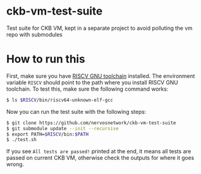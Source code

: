 # ckb-vm-test-suite
Test suite for CKB VM, kept in a separate project to avoid polluting the vm repo with submodules

# How to run this

First, make sure you have [RISCV GNU toolchain](https://github.com/riscv/riscv-gnu-toolchain) installed. The environment variable `RISCV` should point to the path where you install RISCV GNU toolchain. To test this, make sure the following command works:

```bash
$ ls $RISCV/bin/riscv64-unknown-elf-gcc
```

Now you can run the test suite with the following steps:

```bash
$ git clone https://github.com/nervosnetwork/ckb-vm-test-suite
$ git submodule update --init --recursive
$ export PATH=$RISCV/bin:$PATH
$ ./test.sh
```

If you see `All tests are passed!` printed at the end, it means all tests are passed on current CKB VM, otherwise check the outputs for where it goes wrong.
